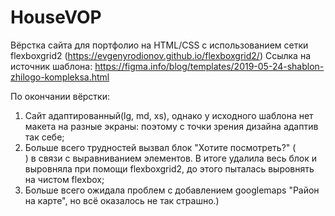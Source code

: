 # HouseVOP
Вёрстка сайта для портфолио на HTML/CSS с использованием сетки flexboxgrid2 (https://evgenyrodionov.github.io/flexboxgrid2/)
Ссылка на источник шаблона: https://figma.info/blog/templates/2019-05-24-shablon-zhilogo-kompleksa.html

По окончании вёрстки:
1. Сайт адаптированный(lg, md, xs), однако у исходного шаблона нет макета на разные экраны: поэтому с точки зрения дизайна адаптив так себе;
2. Больше всего трудностей вызвал блок "Хотите посмотреть?" (<div class="visit">) в связи с выравниванием элементов. В итоге удалила весь блок и выровняла при помощи flexboxgrid2, до этого пыталась выровнять на чистом flexbox;
3. Больше всего ожидала проблем с добавлением googlemaps "Район на карте", но всё оказалось не так страшно.)
